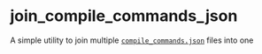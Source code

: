 # join_compile_commands_json
A simple utility to join multiple [`compile_commands.json`](https://clang.llvm.org/docs/JSONCompilationDatabase.html) files into one
